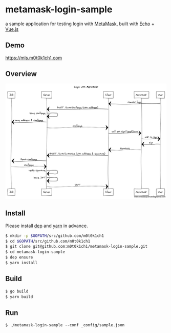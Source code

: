 # metamask-login-sample

a sample application for testing login with [MetaMask](https://github.com/MetaMask), built with [Echo](https://github.com/labstack/echo) + [Vue.js](https://github.com/vuejs/vue)

## Demo

https://mls.m0t0k1ch1.com

## Overview

![sequence diagram](src/img/sequence-diagram.png)

## Install

Please install [dep](https://github.com/golang/dep) and [yarn](https://github.com/yarnpkg/yarn) in advance.

``` sh
$ mkdir -p $GOPATH/src/github.com/m0t0k1ch1
$ cd $GOPATH/src/github.com/m0t0k1ch1
$ git clone git@github.com:m0t0k1ch1/metamask-login-sample.git
$ cd metamask-login-sample
$ dep ensure
$ yarn install
```

## Build

``` sh
$ go build
$ yarn build
```

## Run

```
$ ./metamask-login-sample --conf _config/sample.json
```
